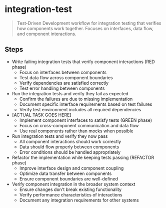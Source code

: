 # integration-test

> Test-Driven Development workflow for integration testing that verifies how components work together. Focuses on interfaces, data flow, and component interactions.

## Steps
- Write failing integration tests that verify component interactions (RED phase)
  - Focus on interfaces between components
  - Test data flow across component boundaries
  - Verify dependencies are satisfied correctly
  - Test error handling between components
- Run the integration tests and verify they fail as expected
  - Confirm the failures are due to missing implementation
  - Document specific interface requirements based on test failures
  - Verify test environment includes all required dependencies
- [ACTUAL TASK GOES HERE]
  - Implement component interfaces to satisfy tests (GREEN phase)
  - Focus on cross-component communication and data flow
  - Use real components rather than mocks when possible
- Run integration tests and verify they now pass
  - All component interactions should work correctly
  - Data should flow properly between components
  - Error conditions should be handled appropriately
- Refactor the implementation while keeping tests passing (REFACTOR phase)
  - Improve interface design and component coupling
  - Optimize data transfer between components
  - Ensure component boundaries are well-defined
- Verify component integration in the broader system context
  - Ensure changes don't break existing functionality
  - Verify performance characteristics of interactions
  - Document any integration requirements for other systems